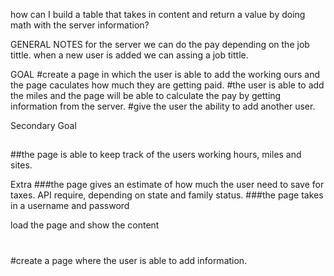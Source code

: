 

how can I build a table that takes in content and return a value by doing math with the server information?


GENERAL NOTES
for the server we can do the pay depending on the job tittle.
when a new user is added we can assing a job tittle.


GOAL
#create a page in which the user is able to add the working ours and the page  caculates how much they are getting paid.
#the user is able to add the miles and the page will be able to calculate the pay by getting information from the server.
#give the user the ability to add another user. 


Secondary Goal
##
##the page is able to keep track of the users working hours, miles and sites. 


Extra
###the page gives an estimate of how much the user need to save for taxes. API require, depending on state and family status.
###the page takes in a username and password




load the page and show the content
#
#create a page where the user is able to add information.
